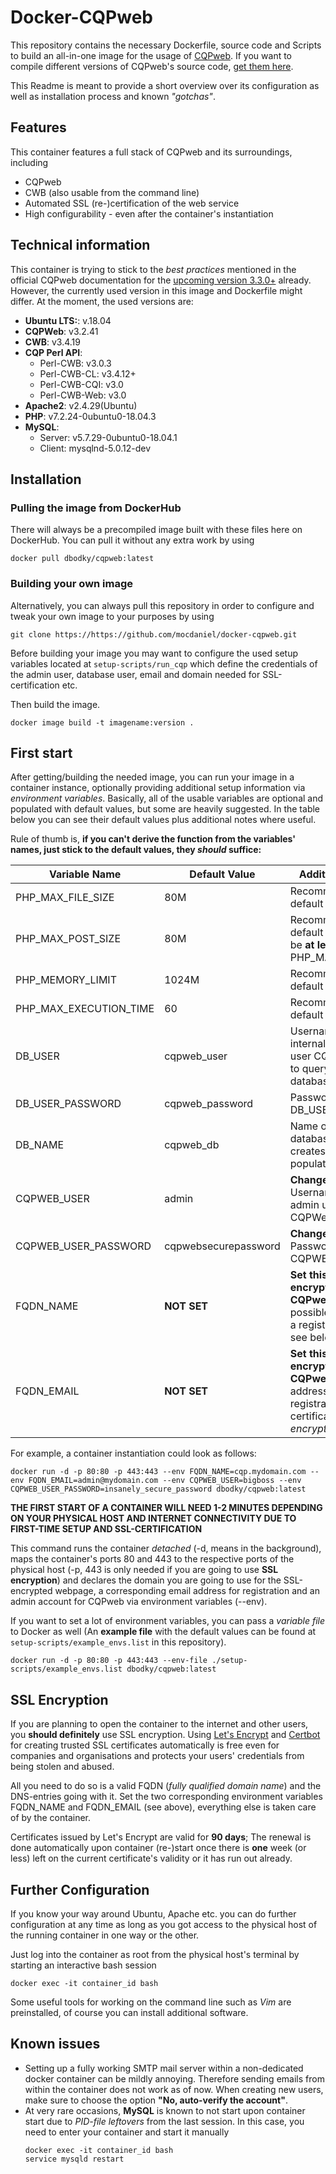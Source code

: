 # Docker-CQPweb

This repository contains the necessary Dockerfile, source code and Scripts to build an all-in-one image for the usage of [CQPweb](http://cwb.sourceforge.net/cqpweb.php). If you want to compile different versions of CQPweb's source code, [get them here](http://cwb.sourceforge.net/download.php).

This Readme is meant to provide a short overview over its configuration as well as installation process and known _"gotchas"_.

## Features
This container features a full stack of CQPweb and its surroundings, including
* CQPweb
* CWB (also usable from the command line)
* Automated SSL (re-)certification of the web service
* High configurability - even after the container's instantiation

## Technical information
This container is trying to stick to the _best practices_ mentioned in the official CQPweb documentation for the [upcoming version 3.3.0+](http://cwb.sourceforge.net/files/CQPwebAdminManual.pdf) already. However, the currently used version in this image and Dockerfile might differ. At the moment, the used versions are:

* **Ubuntu LTS:**: v.18.04 
* **CQPWeb**: v3.2.41
* **CWB**: v3.4.19
* **CQP Perl API**: 
  * Perl-CWB: v3.0.3
  * Perl-CWB-CL: v3.4.12+
  * Perl-CWB-CQI: v3.0
  * Perl-CWB-Web: v3.0
* **Apache2**: v2.4.29(Ubuntu)
* **PHP**: v7.2.24-0ubuntu0-18.04.3
* **MySQL**: 
  * Server: v5.7.29-0ubuntu0-18.04.1
  * Client: mysqlnd-5.0.12-dev
  
## Installation
### Pulling the image from DockerHub
There will always be a precompiled image built with these files here on DockerHub. You can pull it without any extra work by using

    docker pull dbodky/cqpweb:latest

### Building your own image
Alternatively, you can always pull this repository in order to configure and tweak your own image to your purposes by using
    
    git clone https://https://github.com/mocdaniel/docker-cqpweb.git
    
Before building your image you may want to configure the used setup variables located at `setup-scripts/run_cqp` which define the credentials of the admin user, database user, email and domain needed for SSL-certification etc.

Then build the image.

    docker image build -t imagename:version .
    
## First start
After getting/building the needed image, you can run your image in a container instance, optionally providing additional setup information via *environment variables*. Basically, all of the usable variables are optional and populated with default values, but some are heavily suggested. In the table below you can see their default values plus additional notes where useful.

Rule of thumb is, **if you can't derive the function from the variables' names, just stick to the default values, they *should* suffice:**

| **Variable Name**      | **Default Value**    | **Additional Notes** |
|------------------------|----------------------|----------------------|
| PHP_MAX_FILE_SIZE      | 80M                  |Recommended default value.|
| PHP_MAX_POST_SIZE      | 80M                  |Recommended default value. Must be **at least** PHP_MAX_FILE_SIZE                      |
| PHP_MEMORY_LIMIT       | 1024M                |Recommended default value                      |
| PHP_MAX_EXECUTION_TIME | 60                   |Recommended default value                      |
| DB_USER                | cqpweb_user          |Username of the internal database user CQPweb uses to query the database                      |
| DB_USER_PASSWORD       | cqpweb_password      |Password for DB_USER                      |
| DB_NAME                | cqpweb_db            |Name of the database CQPweb creates and populates                      |
| CQPWEB_USER            | admin                |**Change this.** Username for the admin user of CQPWeb                      |
| CQPWEB_USER_PASSWORD   | cqpwebsecurepassword |**Change this.** Password for CQPWEB_USER                      |
| FQDN_NAME              | **NOT SET**          |**Set this for SSL encryption of CQPweb.** Only possible if you own a registered domain, see below.                     |
| FQDN_EMAIL             | **NOT SET**          |**Set this for SSL encryption of CQPweb.** The email address used for registration with and certification by *Let's encrypt*                      |

For example, a container instantiation could look as follows:

    docker run -d -p 80:80 -p 443:443 --env FQDN_NAME=cqp.mydomain.com --env FQDN_EMAIL=admin@mydomain.com --env CQPWEB_USER=bigboss --env CQPWEB_USER_PASSWORD=insanely_secure_password dbodky/cqpweb:latest
    
**THE FIRST START OF A CONTAINER WILL NEED 1-2 MINUTES DEPENDING ON YOUR PHYSICAL HOST AND INTERNET CONNECTIVITY DUE TO FIRST-TIME SETUP AND SSL-CERTIFICATION**
    
This command runs the container _detached_ (-d, means in the background), maps the container's ports 80 and 443 to the respective ports of the physical host (-p, 443 is only needed if you are going to use **SSL encryption**) and declares the domain you are going to use for the SSL-encrypted webpage, a corresponding email address for registration and an admin account for CQPweb via environment variables (--env).

If you want to set a lot of environment variables, you can pass a *variable file* to Docker as well (An **example file** with the default values can be found at `setup-scripts/example_envs.list` in this repository).

    docker run -d -p 80:80 -p 443:443 --env-file ./setup-scripts/example_envs.list dbodky/cqpweb:latest
    
 ## SSL Encryption
 If you are planning to open the container to the internet and other users, you **should definitely** use SSL encryption. Using [Let's Encrypt](https://letsencrypt.org) and [Certbot](https://certbot.eff.org/) for creating trusted SSL certificates automatically is free even for companies and organisations and protects your users' credentials from being stolen and abused.
 
All you need to do so is a valid FQDN (*fully qualified domain name*) and the DNS-entries going with it. Set the two corresponding environment variables FQDN_NAME and FQDN_EMAIL (see above), everything else is taken care of by the container.

Certificates issued by Let's Encrypt are valid for **90 days**; The renewal is done automatically upon container (re-)start once there is **one** week (or less) left on the current certificate's validity or it has run out already. 

## Further Configuration
If you know your way around Ubuntu, Apache etc. you can do further configuration at any time as long as you got access to the physical host of the running container in one way or the other.

Just log into the container as root from the physical host's terminal by starting an interactive bash session

    docker exec -it container_id bash
    
Some useful tools for working on the command line such as *Vim* are preinstalled, of course you can install additional software.

## Known issues 
* Setting up a fully working SMTP mail server within a non-dedicated docker container can be mildly annoying. Therefore sending emails from within the container does not work as of now. When creating new users, make sure to choose the option **"No, auto-verify the account"**.
* At very rare occasions, **MySQL** is known to not start upon container start due to *PID-file leftovers* from the last session. In this case, you need to enter your container and start it manually 
    ```
    docker exec -it container_id bash
    service mysqld restart
    ```
